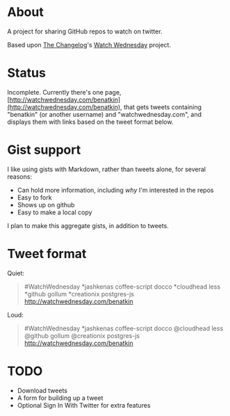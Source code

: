 # About

A project for sharing GitHub repos to watch on twitter.

Based upon [The Changelog](http://thechangelog.com/)'s [Watch Wednesday](http://thechangelog.com/post/1167855730/watchwednesday-20100922) project.

# Status

Incomplete. Currently there's one page, [http://watchwednesday.com/benatkin](http://watchwednesday.com/benatkin),
that gets tweets containing "benatkin" (or another username) and "watchwednesday.com", and displays them with links based on
the tweet format below.

# Gist support

I like using gists with Markdown, rather than tweets alone, for several reasons:

* Can hold more information, including *why* I'm interested in the repos
* Easy to fork
* Shows up on github
* Easy to make a local copy

I plan to make this aggregate gists, in addition to tweets.

# Tweet format

Quiet:

> \#WatchWednesday \*jashkenas coffee-script docco \*cloudhead less \*github gollum \*creationix postgres-js http://watchwednesday.com/benatkin

Loud:

> \#WatchWednesday \*jashkenas coffee-script docco @cloudhead less @github gollum @creationix postgres-js http://watchwednesday.com/benatkin

# TODO

* Download tweets
* A form for building up a tweet
* Optional Sign In With Twitter for extra features
